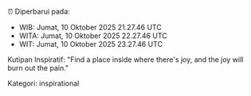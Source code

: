 ⏰ Diperbarui pada:
- WIB: Jumat, 10 Oktober 2025 21.27.46 UTC
- WITA: Jumat, 10 Oktober 2025 22.27.46 UTC
- WIT: Jumat, 10 Oktober 2025 23.27.46 UTC

Kutipan Inspiratif:
"Find a place inside where there's joy, and the joy will burn out the pain."


Kategori: inspirational

